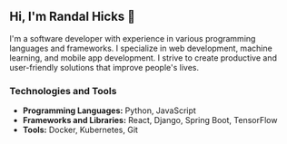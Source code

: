 ## Hi, I'm Randal Hicks 👋

I'm a software developer with experience in various programming languages and frameworks. I specialize in web development, machine learning, and mobile app development. I strive to create productive and user-friendly solutions that improve people's lives.

### Technologies and Tools
- **Programming Languages:** Python, JavaScript
- **Frameworks and Libraries:** React, Django, Spring Boot, TensorFlow
- **Tools:** Docker, Kubernetes, Git
